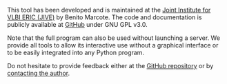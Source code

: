 

This tool has been developed and is maintained at the [Joint Institute for VLBI ERIC (JIVE)](https://www.jive.eu) by Benito Marcote. The code and documentation is publicly available at [GitHub](https://github.com/bmarcote/vlbi_calculator) under GNU GPL v3.0.

Note that the full program can also be used without launching a server. We provide all tools to allow its interactive use without a graphical interface or to be easily integrated into any Python program.

Do not hesitate to provide feedback either at the [GitHub repository](https://github.com/bmarcote/vlbi_calculator/issues) or by [contacting the author](mailto:marcote@jive.eu).










